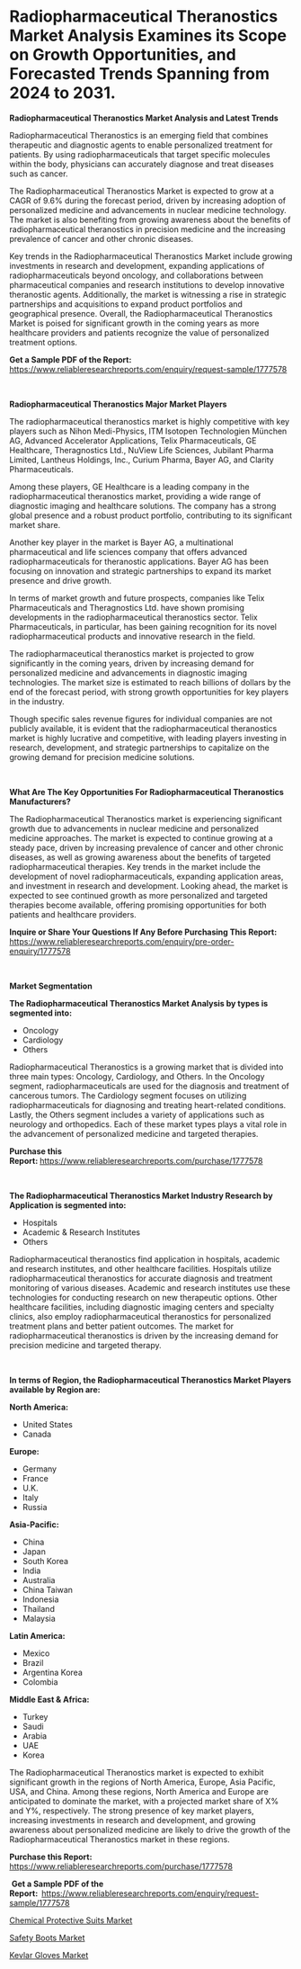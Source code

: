 <p><h1>Radiopharmaceutical Theranostics Market Analysis Examines its Scope on Growth Opportunities, and Forecasted Trends Spanning from 2024 to 2031.</h1></p><p><strong>Radiopharmaceutical Theranostics Market Analysis and Latest Trends</strong></p>
<p><p>Radiopharmaceutical Theranostics is an emerging field that combines therapeutic and diagnostic agents to enable personalized treatment for patients. By using radiopharmaceuticals that target specific molecules within the body, physicians can accurately diagnose and treat diseases such as cancer.</p><p>The Radiopharmaceutical Theranostics Market is expected to grow at a CAGR of 9.6% during the forecast period, driven by increasing adoption of personalized medicine and advancements in nuclear medicine technology. The market is also benefiting from growing awareness about the benefits of radiopharmaceutical theranostics in precision medicine and the increasing prevalence of cancer and other chronic diseases.</p><p>Key trends in the Radiopharmaceutical Theranostics Market include growing investments in research and development, expanding applications of radiopharmaceuticals beyond oncology, and collaborations between pharmaceutical companies and research institutions to develop innovative theranostic agents. Additionally, the market is witnessing a rise in strategic partnerships and acquisitions to expand product portfolios and geographical presence. Overall, the Radiopharmaceutical Theranostics Market is poised for significant growth in the coming years as more healthcare providers and patients recognize the value of personalized treatment options.</p></p>
<p><strong>Get a Sample PDF of the Report:&nbsp;</strong> <a href="https://www.reliableresearchreports.com/enquiry/request-sample/1777578">https://www.reliableresearchreports.com/enquiry/request-sample/1777578</a></p>
<p>&nbsp;</p>
<p><strong>Radiopharmaceutical Theranostics Major Market Players</strong></p>
<p><p>The radiopharmaceutical theranostics market is highly competitive with key players such as Nihon Medi-Physics, ITM Isotopen Technologien München AG, Advanced Accelerator Applications, Telix Pharmaceuticals, GE Healthcare, Theragnostics Ltd., NuView Life Sciences, Jubilant Pharma Limited, Lantheus Holdings, Inc., Curium Pharma, Bayer AG, and Clarity Pharmaceuticals.</p><p>Among these players, GE Healthcare is a leading company in the radiopharmaceutical theranostics market, providing a wide range of diagnostic imaging and healthcare solutions. The company has a strong global presence and a robust product portfolio, contributing to its significant market share.</p><p>Another key player in the market is Bayer AG, a multinational pharmaceutical and life sciences company that offers advanced radiopharmaceuticals for theranostic applications. Bayer AG has been focusing on innovation and strategic partnerships to expand its market presence and drive growth.</p><p>In terms of market growth and future prospects, companies like Telix Pharmaceuticals and Theragnostics Ltd. have shown promising developments in the radiopharmaceutical theranostics sector. Telix Pharmaceuticals, in particular, has been gaining recognition for its novel radiopharmaceutical products and innovative research in the field.</p><p>The radiopharmaceutical theranostics market is projected to grow significantly in the coming years, driven by increasing demand for personalized medicine and advancements in diagnostic imaging technologies. The market size is estimated to reach billions of dollars by the end of the forecast period, with strong growth opportunities for key players in the industry.</p><p>Though specific sales revenue figures for individual companies are not publicly available, it is evident that the radiopharmaceutical theranostics market is highly lucrative and competitive, with leading players investing in research, development, and strategic partnerships to capitalize on the growing demand for precision medicine solutions.</p></p>
<p>&nbsp;</p>
<p><strong>What Are The Key Opportunities For Radiopharmaceutical Theranostics Manufacturers?</strong></p>
<p><p>The Radiopharmaceutical Theranostics market is experiencing significant growth due to advancements in nuclear medicine and personalized medicine approaches. The market is expected to continue growing at a steady pace, driven by increasing prevalence of cancer and other chronic diseases, as well as growing awareness about the benefits of targeted radiopharmaceutical therapies. Key trends in the market include the development of novel radiopharmaceuticals, expanding application areas, and investment in research and development. Looking ahead, the market is expected to see continued growth as more personalized and targeted therapies become available, offering promising opportunities for both patients and healthcare providers.</p></p>
<p><strong>Inquire or Share Your Questions If Any Before Purchasing This Report:</strong> <a href="https://www.reliableresearchreports.com/enquiry/pre-order-enquiry/1777578">https://www.reliableresearchreports.com/enquiry/pre-order-enquiry/1777578</a></p>
<p>&nbsp;</p>
<p><strong>Market Segmentation</strong></p>
<p><strong>The Radiopharmaceutical Theranostics Market Analysis by types is segmented into:</strong></p>
<p><ul><li>Oncology</li><li>Cardiology</li><li>Others</li></ul></p>
<p><p>Radiopharmaceutical Theranostics is a growing market that is divided into three main types: Oncology, Cardiology, and Others. In the Oncology segment, radiopharmaceuticals are used for the diagnosis and treatment of cancerous tumors. The Cardiology segment focuses on utilizing radiopharmaceuticals for diagnosing and treating heart-related conditions. Lastly, the Others segment includes a variety of applications such as neurology and orthopedics. Each of these market types plays a vital role in the advancement of personalized medicine and targeted therapies.</p></p>
<p><strong>Purchase this Report:&nbsp;</strong><a href="https://www.reliableresearchreports.com/purchase/1777578">https://www.reliableresearchreports.com/purchase/1777578</a></p>
<p>&nbsp;</p>
<p><strong>The Radiopharmaceutical Theranostics Market Industry Research by Application is segmented into:</strong></p>
<p><ul><li>Hospitals</li><li>Academic & Research Institutes</li><li>Others</li></ul></p>
<p><p>Radiopharmaceutical theranostics find application in hospitals, academic and research institutes, and other healthcare facilities. Hospitals utilize radiopharmaceutical theranostics for accurate diagnosis and treatment monitoring of various diseases. Academic and research institutes use these technologies for conducting research on new therapeutic options. Other healthcare facilities, including diagnostic imaging centers and specialty clinics, also employ radiopharmaceutical theranostics for personalized treatment plans and better patient outcomes. The market for radiopharmaceutical theranostics is driven by the increasing demand for precision medicine and targeted therapy.</p></p>
<p>&nbsp;</p>
<p><strong>In terms of Region, the Radiopharmaceutical Theranostics Market Players available by Region are:</strong></p>
<p>
    <p> <strong> North America: </strong>
        <ul>
            <li>United States</li>
            <li>Canada</li>
        </ul>
        </p> 
    <p> <strong> Europe: </strong>
        <ul>
            <li>Germany</li>
            <li>France</li>
            <li>U.K.</li>
            <li>Italy</li>
            <li>Russia</li>
        </ul>
        </p> 
    <p> <strong> Asia-Pacific: </strong>
        <ul>
            <li>China</li>
            <li>Japan</li>
            <li>South Korea</li>
            <li>India</li>
            <li>Australia</li>
            <li>China Taiwan</li>
            <li>Indonesia</li>
            <li>Thailand</li>
            <li>Malaysia</li>
        </ul>
        </p> 
    <p> <strong> Latin America: </strong>
        <ul>
            <li>Mexico</li>
            <li>Brazil</li>
            <li>Argentina Korea</li>
            <li>Colombia</li>
        </ul>
        </p> 
    <p> <strong> Middle East & Africa: </strong>
        <ul>
            <li>Turkey</li>
            <li>Saudi</li>
            <li>Arabia</li>
            <li>UAE</li>
            <li>Korea</li>
        </ul>
    </p>
    </p>
<p><p>The Radiopharmaceutical Theranostics market is expected to exhibit significant growth in the regions of North America, Europe, Asia Pacific, USA, and China. Among these regions, North America and Europe are anticipated to dominate the market, with a projected market share of X% and Y%, respectively. The strong presence of key market players, increasing investments in research and development, and growing awareness about personalized medicine are likely to drive the growth of the Radiopharmaceutical Theranostics market in these regions.</p></p>
<p><strong>Purchase this Report: </strong><a href="https://www.reliableresearchreports.com/purchase/1777578">https://www.reliableresearchreports.com/purchase/1777578</a></p>
<p>&nbsp;<strong>Get a Sample PDF of the Report:&nbsp;&nbsp;</strong><a href="https://www.reliableresearchreports.com/enquiry/request-sample/1777578">https://www.reliableresearchreports.com/enquiry/request-sample/1777578</a></p>
<p><strong></strong></p>
<p><p><a href="https://github.com/NorbertYates/Market-Research-Report-List-4/blob/main/chemical-protective-suits-market.md">Chemical Protective Suits Market</a></p><p><a href="https://github.com/globismark/Market-Research-Report-List-2/blob/main/safety-boots-market.md">Safety Boots Market</a></p><p><a href="https://github.com/prosalinda88/Market-Research-Report-List-3/blob/main/kevlar-gloves-market.md">Kevlar Gloves Market</a></p></p>